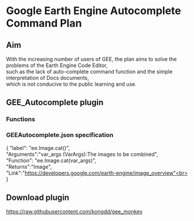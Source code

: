 Google Earth Engine Autocomplete Command Plan
==
Aim
---
With the increasing number of users of GEE, the plan aims to solve the problems of the Earth Engine Code Editor, <br>
such as the lack of auto-complete command function and the simple interpretation of Docs documents,<br>
which is not conducive to the public learning and use.

## GEE_Autocomplete plugin
### Functions

### GEEAutocomplete.json specification
 {
"label": "ee.Image.cat()",<br>
"Arguments":"var_args (VarArgs<Image>):The images to be combined",<br>
"Function": "ee.Image.cat(var_args)",<br>
"Returns":"Image",<br>
"Link":"https://developers.google.com/earth-engine/image_overview"<br>
}
  
## Download plugin

  https://raw.githubusercontent.com/kongdd/gee_monkey
